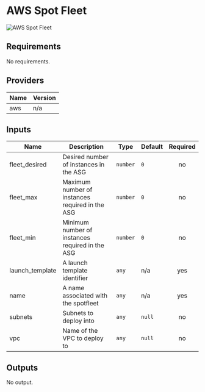 # AWS Spot Fleet

![AWS Spot Fleet](aws\_spot\_fleet.png)

## Requirements

No requirements.

## Providers

| Name | Version |
|------|---------|
| aws | n/a |

## Inputs

| Name | Description | Type | Default | Required |
|------|-------------|------|---------|:--------:|
| fleet\_desired | Desired number of instances in the ASG | `number` | `0` | no |
| fleet\_max | Maximum number of instances required in the ASG | `number` | `0` | no |
| fleet\_min | Minimum number of instances required in the ASG | `number` | `0` | no |
| launch\_template | A launch template identifier | `any` | n/a | yes |
| name | A name associated with the spotfleet | `any` | n/a | yes |
| subnets | Subnets to deploy into | `any` | `null` | no |
| vpc | Name of the VPC to deploy to | `any` | `null` | no |

## Outputs

No output.

